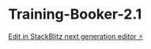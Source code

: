 # Training-Booker-2.1

[Edit in StackBlitz next generation editor ⚡️](https://stackblitz.com/~/github.com/willski007/Training-Booker-2.1)